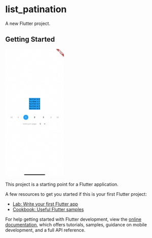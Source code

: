 # list_patination

A new Flutter project.

## Getting Started
<img src="https://github.com/Mirzaazmath/flutter_pagination/blob/main/assets/Simulator%20Screen%20Recording%20-%20iPhone%2013%20Pro%20Max%20-%202022-11-07%20at%2014.27.26.gif" height=400>

This project is a starting point for a Flutter application.

A few resources to get you started if this is your first Flutter project:

- [Lab: Write your first Flutter app](https://docs.flutter.dev/get-started/codelab)
- [Cookbook: Useful Flutter samples](https://docs.flutter.dev/cookbook)

For help getting started with Flutter development, view the
[online documentation](https://docs.flutter.dev/), which offers tutorials,
samples, guidance on mobile development, and a full API reference.
